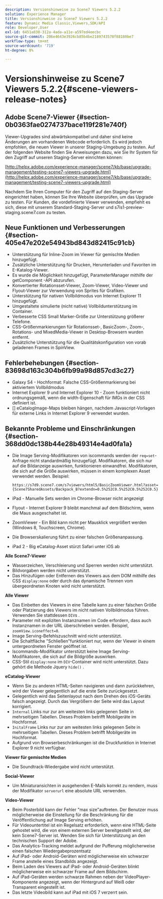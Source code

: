 ```yaml
---
description: Versionshinweise zu Scene7 Viewers 5.2.2
solution: Experience Manager
title: Versionshinweise zu Scene7 Viewers 5.2.2
feature: Dynamic Media Classic,Viewers,SDK/API
role: Developer,User
exl-id: 6451a838-312a-4ada-a11e-a597ed4eecbc
source-git-commit: 206e4643e3926cb85b4be2189743578f88180be7
workflow-type: tm+mt
source-wordcount: '719'
ht-degree: 0%

---
```


# Versionshinweise zu Scene7 Viewers 5.2.2{#scene-viewers-release-notes}

## Adobe Scene7-Viewer {#section-0b0363fae0274737bace119f281e740f}

Viewer-Upgrades sind abwärtskompatibel und daher sind keine Änderungen am vorhandenen Webcode erforderlich. Es wird jedoch empfohlen, die neuen Viewer in unserer Staging-Umgebung zu testen. Auf der folgenden Website finden Sie Anweisungen dazu, wie Sie Ihr System für den Zugriff auf unseren Staging-Server einrichten können:

[http://helpx.adobe.com/experience-manager/scene7/kb/base/upgrade-management/testing-scene7-viewers-upgrade.html](http://helpx.adobe.com/experience-manager/scene7/kb/base/upgrade-management/testing-scene7-viewers-upgrade.html)

Nachdem Sie Ihren Computer für den Zugriff auf den Staging-Server eingerichtet haben, können Sie Ihre Website überprüfen, um das Upgrade zu testen. Für Kunden, die vordefinierte Viewer verwenden, empfiehlt es sich, diese mit unserem Standard-Staging-Server und s7is1-preview-staging.scene7.com zu testen.

## Neue Funktionen und Verbesserungen {#section-405e47e202e54943bd843d82415c91cb}

* Unterstützung für Inline-Zoom im Viewer für gemischte Medien hinzugefügt.
* Zusätzliche Unterstützung für Drucken, Herunterladen und Favoriten im E-Katalog-Viewer.
* Es wurde die Möglichkeit hinzugefügt, ParameterManager mithilfe der getComponent -API abzurufen.
* Konvertierter Rotationsset-Viewer, Zoom-Viewer, Video-Viewer und Flyout-Viewer zur Verwendung von Sprites für Grafiken.
* Unterstützung für nativen Vollbildmodus von Internet Explorer 11 hinzugefügt.
* Umgestaltete simulierte (nicht native) Vollbildunterstützung im Container.
* Verbesserte CSS Small Marker-Größe zur Unterstützung größerer Telefone.
* CSS-Größenmarkierungen für Rotationsset-, BasicZoom-, Zoom-, Rotations- und MixedMedia-Viewer in Desktop-Browsern wurden entfernt.
* Zusätzliche Unterstützung für die Qualitätskonfiguration von vorab geladenen Frames in SpinView.

## Fehlerbehebungen {#section-83698d163c304b6fb99a98d857cd3c27}

* Galaxy S4 - Hochformat: Falsche CSS-Größenmarkierung bei aktiviertem Vollbildmodus
* Internet Explorer 9 und Internet Explorer 10 - Zoom funktioniert nicht ordnungsgemäß, wenn die width-Eigenschaft für IMGs in der CSS definiert ist.
* [] eCatalogImage-Maps bleiben hängen, nachdem Javascript-Vorlagen für externe Links in Internet Explorer 9 verwendet wurden.

## Bekannte Probleme und Einschränkungen {#section-368dd0dc138b44e28b49314e4ad0fa1a}

* Die Image Serving-Modifikatoren von iscommands werden der `req=set`-Anfrage nicht standardmäßig hinzugefügt. Modifikatoren, die sich nur auf die Bildanzeige auswirken, funktionieren einwandfrei. Modifikatoren, die sich auf die Größe auswirken, müssen in einem komplexen Asset verwendet werden. Beispiel:

   ```
   https://s7d9.scene7.com/s7viewers/html5/BasicZoomViewer.html?asset= {Scene7SharedAssets/Backpack_B?extendn=0.5%252C0.5%252C0.5%252C0.5}
   ```

* iPad - Manuelle Sets werden im Chrome-Browser nicht angezeigt
* Flyout - Internet Explorer 9 bleibt manchmal auf dem Bildschirm, wenn die Maus ausgeschaltet ist.
* ZoomViewer - Ein Bild kann nicht per Mausklick vergrößert werden (Windows 8, Touchscreen, Chrome).
* Die Browserskalierung führt zu einer falschen Größenanpassung.
* iPad 2 - Big eCatalog-Asset stürzt Safari unter iOS ab

**Alle Scene7-Viewer**

* Wasserzeichen, Verschleierung und Sperren werden nicht unterstützt.
* Bildvorgaben werden nicht unterstützt.
* Das Hinzufügen oder Entfernen des Viewers aus dem DOM mithilfe des CSS `display:none` oder durch das dynamische Trennen vom übergeordneten Knoten wird nicht unterstützt.

**Alle Viewer**

* Das Einbetten des Viewers in eine Tabelle kann zu einer falschen Größe oder Platzierung des Viewers im nicht nativen Vollbildmodus führen. Verwenden Sie stattdessen `DIV`s .
* Parameter mit expliziten Instanznamen im Code erfordern, dass auch Instanznamen in der URL überschrieben werden. Beispiel, `zoomView.iconeffect=0`.
* Image Serving-Befehlszuschnitt wird nicht unterstützt.
* Die Schaltfläche &quot;Schließen&quot;funktioniert nur, wenn der Viewer in einem untergeordneten Fenster geöffnet ist.
* Iscommands-Modifikator unterstützt keine Image Serving-Modifikatoren, die sich auf die Bildgröße auswirken.
* CSS-Stil `display:none` im `DIV`-Container wird nicht unterstützt. Dazu gehört die Methode Jquery `hide()` .

**eCatalog-Viewer**

* Wenn Sie zu anderen HTML-Seiten navigieren und dann zurückkehren, wird der Viewer gelegentlich auf die erste Seite zurückgesetzt.
* Gelegentlich wird das Seitenlayout nach dem Drehen des iOS-Geräts falsch angezeigt. Durch das Vergrößern der Seite wird das Layout korrigiert.
* `Internal` Links nur zur am weitesten links gelegenen Seite in mehrseitigen Tabellen. Dieses Problem betrifft Mobilgeräte im Hochformat.
* `InitalFrame` Links nur zur am weitesten links gelegenen Seite in mehrseitigen Tabellen. Dieses Problem betrifft Mobilgeräte im Hochformat.
* Aufgrund von Browserbeschränkungen ist die Druckfunktion in Internet Explorer 9 nicht verfügbar.

**Viewer für gemischte Medien**

* Die Soundtrack-Wiedergabe wird nicht unterstützt.

**Social-Viewer**

* Um Miniaturansichten in ausgehenden E-Mails korrekt zu rendern, muss der Modifikator `serverurl` eine absolute URL verwenden.

**Video-Viewer**

* Beim Posterbild kann der Fehler &quot;max size&quot;auftreten. Der Benutzer muss möglicherweise die Einstellung für die Beschränkung für die Veröffentlichung auf Image Serving erhöhen.
* Für Videountertitel ist ein Regelsatz erforderlich, wenn eine HTML-Seite gehostet wird, die von einem externen Server bereitgestellt wird, der kein Scene7-Server ist. Wenden Sie sich für Unterstützung an den technischen Support der Adobe.
* Das Analytics-Tracking meldet aufgrund der Pufferung möglicherweise einen falschen Wiedergabeprozentsatz
* Auf iPad- oder Android-Geräten wird möglicherweise ein schwarzer Frame anstelle eines Standbilds angezeigt.
* Beim Laden des Viewers auf iPad- oder Android-Geräten blinkt möglicherweise ein schwarzer Frame auf dem Bildschirm.
* Auf iPad-Geräten werden schwarze Rahmen neben der VideoPlayer-Komponente angezeigt, wenn der Hintergrund auf Weiß oder Transparent eingestellt ist.
* Das letzte Videobild kann auf iPad mit iOS 7 verzerrt sein.
